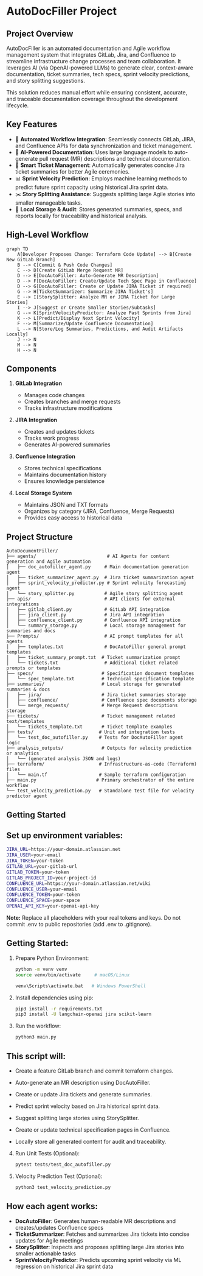 # AutoDocFiller Project

## Project Overview
AutoDocFiller is an automated documentation and Agile workflow management system that integrates GitLab, Jira, and Confluence to streamline infrastructure change processes and team collaboration. It leverages AI (via OpenAI-powered LLMs) to generate clear, context-aware documentation, ticket summaries, tech specs, sprint velocity predictions, and story splitting suggestions.

This solution reduces manual effort while ensuring consistent, accurate, and traceable documentation coverage throughout the development lifecycle.

## Key Features
- 🔄 **Automated Workflow Integration**: Seamlessly connects GitLab, JIRA, and Confluence APIs for data synchronization and ticket management.
- 🤖 **AI-Powered Documentation**: Uses large language models to auto-generate pull request (MR) descriptions and technical documentation.
- 📝 **Smart Ticket Management**: Automatically generates concise Jira ticket summaries for better Agile ceremonies.
- 📊 **Sprint Velocity Prediction**: Employs machine learning methods to predict future sprint capacity using historical Jira sprint data.
- ✂️ **Story Splitting Assistance**: Suggests splitting large Agile stories into smaller manageable tasks.
- 💾 **Local Storage & Audit**: Stores generated summaries, specs, and reports locally for traceability and historical analysis.


## High-Level Workflow
```mermaid
graph TD
    A[Developer Proposes Change: Terraform Code Update] --> B[Create New GitLab Branch]
    B --> C[Commit & Push Code Changes]
    C --> D[Create GitLab Merge Request MR]
    D --> E[DocAutoFiller: Auto-Generate MR Description]
    D --> F[DocAutoFiller: Create/Update Tech Spec Page in Confluence]
    D --> G[DocAutoFiller: Create or Update JIRA Ticket if required]
    G --> H[TicketSummarizer: Summarize JIRA Ticket's]
    E --> I[StorySplitter: Analyze MR or JIRA Ticket for Large Stories]
    I --> J[Suggest or Create Smaller Stories/Subtasks]
    G --> K[SprintVelocityPredictor: Analyze Past Sprints from Jira]
    K --> L[Predict/Display Next Sprint Velocity]
    F --> M[Summarize/Update Confluence Documentation]
    L --> N[Store/Log Summaries, Predictions, and Audit Artifacts Locally]
    J --> N
    M --> N
    H --> N
```

## Components
1. **GitLab Integration**
   - Manages code changes
   - Creates branches and merge requests
   - Tracks infrastructure modifications

2. **JIRA Integration**
   - Creates and updates tickets
   - Tracks work progress
   - Generates AI-powered summaries

3. **Confluence Integration**
   - Stores technical specifications
   - Maintains documentation history
   - Ensures knowledge persistence

4. **Local Storage System**
   - Maintains JSON and TXT formats
   - Organizes by category (JIRA, Confluence, Merge Requests)
   - Provides easy access to historical data

## Project Structure
```
AutoDocumentFiller/
├── agents/                          # AI Agents for content generation and Agile automation
│   ├── doc_autofiller_agent.py     # Main documentation generation agent
│   ├── ticket_summarizer_agent.py  # Jira ticket summarization agent
│   ├── sprint_velocity_predictor.py # Sprint velocity forecasting agent
│   └── story_splitter.py           # Agile story splitting agent
├── apis/                           # API clients for external integrations
│   ├── gitlab_client.py            # GitLab API integration
│   ├── jira_client.py              # Jira API integration
│   ├── confluence_client.py        # Confluence API integration
│   └── summary_storage.py          # Local storage management for summaries and docs
├── Prompts/                        # AI prompt templates for all agents
│   ├── templates.txt               # DocAutoFiller general prompt templates
│   ├── ticket_summary_prompt.txt  # Ticket summarization prompt
│   └── tickets.txt                 # Additional ticket related prompts or templates
├── specs/                         # Specification document templates
│   └── spec_template.txt          # Technical specification template
├── summaries/                     # Local storage for generated summaries & docs
│   ├── jira/                      # Jira ticket summaries storage
│   ├── confluence/                # Confluence spec documents storage
│   └── merge_requests/            # Merge Request descriptions storage
├── tickets/                       # Ticket management related text/templates
│   └── tickets_template.txt       # Ticket template examples
├── tests/                        # Unit and integration tests
│   └── test_doc_autofiller.py    # Tests for DocAutoFiller agent logic
├── analysis_outputs/              # Outputs for velocity prediction or analytics
│   └── (generated analysis JSON and logs)
├── terraform/                    # Infrastructure-as-code (Terraform) files
│   └── main.tf                   # Sample terraform configuration
├── main.py                      # Primary orchestrator of the entire workflow
└── test_velocity_prediction.py   # Standalone test file for velocity predictor agent
```

## Getting Started
## Set up environment variables:
   ```bash
   JIRA_URL=https://your-domain.atlassian.net
   JIRA_USER=your-email
   JIRA_TOKEN=your-token
   GITLAB_URL=your-gitlab-url
   GITLAB_TOKEN=your-token
   GITLAB_PROJECT_ID=your-project-id
   CONFLUENCE_URL=https://your-domain.atlassian.net/wiki
   CONFLUENCE_USER=your-email
   CONFLUENCE_TOKEN=your-token
   CONFLUENCE_SPACE=your-space
   OPENAI_API_KEY=your-openai-api-key
   ```

**Note:**
   Replace all placeholders with your real tokens and keys.
   Do not commit .env to public repositories (add .env to .gitignore).

## Getting Started:
1. Prepare Python Environment:
   ```bash
   python -m venv venv
   source venv/bin/activate     # macOS/Linux

   venv\Scripts\activate.bat   # Windows PowerShell
   ```
2. Install dependencies using pip:
   ```bash
   pip3 install -r requirements.txt
   pip3 install -U langchain-openai jira scikit-learn
   ```
3. Run the workflow:
   ```bash
   python3 main.py
   ```
## This script will:

 - Create a feature GitLab branch and commit terraform changes.

 - Auto-generate an MR description using DocAutoFiller.

 - Create or update Jira tickets and generate summaries.

 - Predict sprint velocity based on Jira historical sprint data.

 - Suggest splitting large stories using StorySplitter.

 - Create or update technical specification pages in Confluence.

 - Locally store all generated content for audit and traceability.

4. Run Unit Tests (Optional):
   ```bash
   pytest tests/test_doc_autofiller.py
   ```
5. Velocity Prediction Test (Optional):
   ```bash
   python3 test_velocity_prediction.py
   ```

## How each agent works:
- **DocAutoFiller**: Generates human-readable MR descriptions and creates/updates Confluence specs
- **TicketSummarizer**: Fetches and summarizes Jira tickets into concise updates for Agile meetings
- **StorySplitter**: Inspects and proposes splitting large Jira stories into smaller actionable tasks
- **SprintVelocityPredictor**: Predicts upcoming sprint velocity via ML regression on historical Jira sprint data

